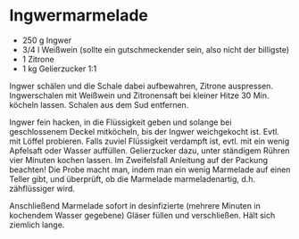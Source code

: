 Ingwermarmelade
===============

* 250 g Ingwer
* 3/4 l Weißwein (sollte ein gutschmeckender sein, also nicht der billigste)
* 1 Zitrone
* 1 kg Gelierzucker 1:1

Ingwer schälen und die Schale dabei aufbewahren, Zitrone auspressen. Ingwerschalen
mit Weißwein und Zitronensaft bei kleiner Hitze 30 Min. köcheln lassen.
Schalen aus dem Sud entfernen.

Ingwer fein hacken, in die Flüssigkeit geben und solange bei geschlossenem Deckel 
mitköcheln, bis der Ingwer weichgekocht ist. Evtl. mit Löffel probieren. Falls zuviel
Flüssigkeit verdampft ist, evtl. mit ein wenig Apfelsaft oder Wasser auffüllen. 
Gelierzucker dazu, unter ständigem Rühren vier Minuten kochen lassen. Im Zweifelsfall
Anleitung auf der Packung beachten! Die Probe macht man, indem man ein wenig Marmelade
auf einen Teller gibt, und überprüft, ob die Marmelade marmeladenartig, d.h. zähflüssiger
wird.

Anschließend Marmelade sofort in desinfizierte (mehrere Minuten in kochendem Wasser
gegebene) Gläser füllen und verschließen. Hält sich ziemlich lange.

